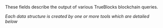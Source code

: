 These fields describe the output of various TrueBlocks blockchain queries.

_Each data structure is created by one or more tools which are detailed below_
